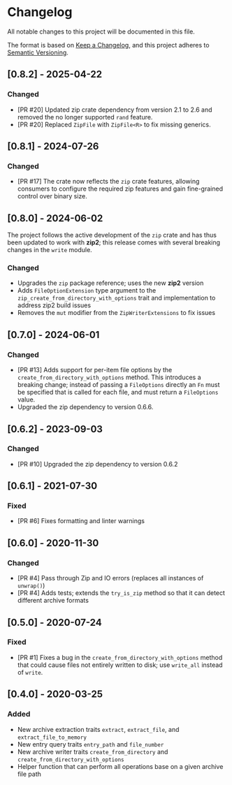 # Changelog

All notable changes to this project will be documented in this file.

The format is based on [Keep a Changelog](https://keepachangelog.com/en/1.0.0/),
and this project adheres to [Semantic Versioning](https://semver.org/spec/v2.0.0.html).

## [0.8.2] - 2025-04-22

### Changed

- [PR #20] Updated zip crate dependency from version 2.1 to 2.6 and removed the no longer supported `rand` feature.
- [PR #20] Replaced `ZipFile` with `ZipFile<R>` to fix missing generics.


## [0.8.1] - 2024-07-26

### Changed

- [PR #17] The crate now reflects the `zip` crate features, allowing consumers to configure the required zip features and gain fine-grained control over binary size.


## [0.8.0] - 2024-06-02

The project follows the active development of the `zip` crate and has thus been updated to work with **zip2**; this release comes with several breaking changes in the `write` module.

### Changed

- Upgrades the `zip` package reference; uses the new **zip2** version
- Adds `FileOptionExtension` type argument to the `zip_create_from_directory_with_options` trait and implementation to address zip2 build issues
- Removes the `mut` modifier from the `ZipWriterExtensions` to fix issues


## [0.7.0] - 2024-06-01

### Changed

- [PR #13] Adds support for per-item file options by the `create_from_directory_with_options` method. This introduces a breaking change; instead of passing a `FileOptions` directly an `Fn` must be specified that is called for each file, and must return a `FileOptions` value.
- Upgraded the zip dependency to version 0.6.6.


## [0.6.2] - 2023-09-03

### Changed

- [PR #10] Upgraded the zip dependency to version 0.6.2


## [0.6.1] - 2021-07-30

### Fixed

- [PR #6] Fixes formatting and linter warnings


## [0.6.0] - 2020-11-30

### Changed

- [PR #4] Pass through Zip and IO errors (replaces all instances of `unwrap()`)
- [PR #4] Adds tests; extends the `try_is_zip`  method so that it can detect different archive formats


## [0.5.0] - 2020-07-24

### Fixed

- [PR #1] Fixes a bug in the `create_from_directory_with_options` method that could cause files not entirely written to disk; use `write_all` instead of `write`.


## [0.4.0] - 2020-03-25

### Added

- New archive extraction traits `extract`, `extract_file`, and `extract_file_to_memory`
- New entry query traits `entry_path` and `file_number`
- New archive writer traits `create_from_directory` and  `create_from_directory_with_options`
- Helper function that can perform all operations base on a given archive file path
